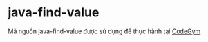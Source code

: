 # java-find-value
Mã nguồn java-find-value được sử dụng để thực hành tại [CodeGym](https://codegym.vn)
